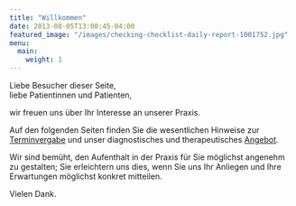 ```yaml
---
title: "Willkommen"
date: 2013-08-05T13:00:45-04:00
featured_image: "/images/checking-checklist-daily-report-1001752.jpg"
menu:
  main:
    weight: 1
---
```


Liebe Besucher dieser Seite,<br />liebe Patientinnen und Patienten,

wir freuen uns über Ihr Interesse an unserer Praxis. 

Auf den folgenden Seiten finden Sie die wesentlichen Hinweise zur [Terminvergabe](./kontakt) und unser diagnostisches und therapeutisches [Angebot](./leistungen).

Wir sind bemüht, den Aufenthalt in der Praxis für Sie möglichst angenehm zu gestalten; Sie erleichtern uns dies, wenn Sie uns Ihr Anliegen und Ihre Erwartungen möglichst konkret mitteilen.

Vielen Dank.


